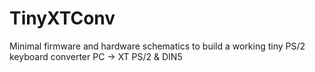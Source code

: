 # TinyXTConv
Minimal firmware and hardware schematics to build a working tiny PS/2 keyboard converter PC -> XT PS/2 &amp; DIN5
